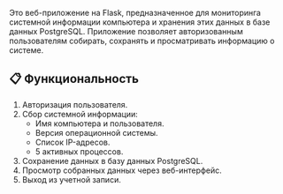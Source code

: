 Это веб-приложение на Flask, предназначенное для мониторинга системной информации компьютера и хранения этих данных в базе данных PostgreSQL. Приложение позволяет авторизованным пользователям собирать, сохранять и просматривать информацию о системе.

## 📋 Функциональность
1. Авторизация пользователя.
2. Сбор системной информации:
   - Имя компьютера и пользователя.
   - Версия операционной системы.
   - Список IP-адресов.
   - 5 активных процессов.
3. Сохранение данных в базу данных PostgreSQL.
4. Просмотр собранных данных через веб-интерфейс.
5. Выход из учетной записи.